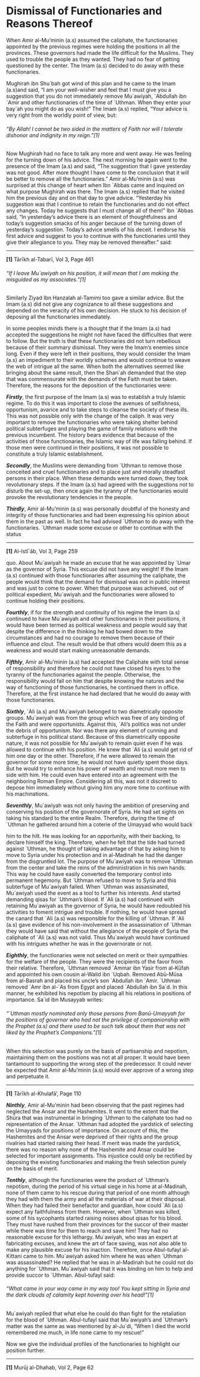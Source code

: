 Dismissal of Functionaries and Reasons Thereof
==============================================

When Amir al-Mu’minin (a.s) assumed the caliphate, the functionaries
appointed by the previous regimes were holding the positions in all the
provinces. These governors had made the life difficult for the Muslims.
They used to trouble the people as they wanted. They had no fear of
getting questioned by the center. The Imam (a.s) decided to do away with
these functionaries.

Mughirah ibn Shu\`bah got wind of this plan and he came to the Imam
(a.s)and said, “I am your well-wisher and feel that I must give you a
suggestion that you do not immediately remove Mu\`awiyah, \`Abdullah ibn
\`Amir and other functionaries of the time of \`Uthman. When they enter
your bay\`ah you might do as you wish!” The Imam (a.s) replied, “Your
advice is very right from the worldly point of view, but:

###### “By Allah! I cannot be two sided in the matters of Faith nor will I tolerate dishonor and indignity in my reign.”[1]

Now Mughirah had no face to talk any more and went away. He was feeling
for the turning down of his advice. The next morning he again went to
the presence of the Imam (a.s) and said, “The suggestion that I gave
yesterday was not good. After more thought I have come to the conclusion
that it will be better to remove all the functionaries.” Amir
al-Mu’minin (a.s) was surprised at this change of heart when Ibn \`Abbas
came and inquired on what purpose Mughirah was there. The Imam (a.s)
replied that he visited him the previous day and on that day to give
advice. “Yesterday his suggestion was that I continue to retain the
functionaries and do not effect any changes. Today he suggests that I
must change all of them!” Ibn \`Abbas said, “In yesterday’s advice there
is an element of thoughtfulness and today’s suggestion smacks of his
anger because of the turning down of yesterday’s suggestion. Today’s
advice smells of his deceit. I endorse his first advice and suggest to
you to continue with the functionaries until they give their allegiance
to you. They may be removed thereafter.” said:

------------------------------------------------------------------------

**[1]** Tārīkh al-Tabarī, Vol 3, Page 461

###### “If I leave Mu\`awiyah on his position, it will mean that I am making the misguided as my associates.”[1]

Similarly Ziyad Ibn Hanzalah al-Tamimi too gave a similar advice. But
the Imam (a.s) did not give any cognizance to all these suggestions and
depended on the veracity of his own decision. He stuck to his decision
of deposing all the functionaries immediately.

In some peoples minds there is a thought that if the Imam (a.s) had
accepted the suggestions he might not have faced the difficulties that
were to follow. But the truth is that these functionaries did not turn
rebellious because of their summary dismissal. They were the Imam’s
enemies since long. Even if they were left in their positions, they
would consider the Imam (a.s) an impediment to their worldly schemes and
would continue to weave the web of intrigue all the same. When both the
alternatives seemed like bringing about the same result, then the
Shari\`ah demanded that the step that was commensurate with the demands
of the Faith must be taken. Therefore, the reasons for the deposition of
the functionaries were:

***Firstly***, the first purpose of the Imam (a.s) was to establish a
truly Islamic regime. To do this it was important to close the avenues
of selfishness, opportunism, avarice and to take steps to cleanse the
society of these ills. This was not possible only with the change of the
caliph. It was very important to remove the functionaries who were
taking shelter behind political subterfuges and playing the game of
family relations with the previous incumbent. The history bears evidence
that because of the activities of those functionaries, the Islamic way
of life was falling behind. If those men were continued in their
positions, it was not possible to constitute a truly Islamic
establishment.

***Secondly***, the Muslims were demanding from \`Uthman to remove those
conceited and cruel functionaries and to place just and morally
steadfast persons in their place. When these demands were turned down,
they took revolutionary steps. If the Imam (a.s) had agreed with the
suggestions not to disturb the set-up, then once again the tyranny of
the functionaries would provoke the revolutionary tendencies in the
people.

***Thirdly***, Amir al-Mu’minin (a.s) was personally doubtful of the
honesty and integrity of those functionaries and had been expressing his
opinion about them in the past as well. In fact he had advised \`Uthman
to do away with the functionaries. \`Uthman made some excuse or other to
continue with the status

------------------------------------------------------------------------

**[1]** Al-Istī\`āb, Vol 3, Page 259

quo. About Mu\`awiyah he made an excuse that he was appointed by \`Umar
as the governor of Syria. This excuse did not have any weight! If the
Imam (a.s) continued with those functionaries after assuming the
caliphate, the people would think that the demand for dismissal was not
in public interest and was just to come to power. When that purpose was
achieved, out of political expedient, Mu\`awiyah and the functionaries
were allowed to continue holding their positions.

***Fourthly***, if for the strength and continuity of his regime the
Imam (a.s) continued to have Mu\`awiyah and other functionaries in their
positions, it would have been termed as political weakness and people
would say that despite the difference in the thinking he had bowed down
to the circumstances and had no courage to remove them because of their
influence and clout. The result would be that others would deem this as
a weakness and would start making unreasonable demands.

***Fifthly***, Amir al-Mu’minin (a.s) had accepted the Caliphate with
total sense of responsibility and therefore he could not have closed his
eyes to the tyranny of the functionaries against the people. Otherwise,
the responsibility would fall on him that despite knowing the natures
and the way of functioning of those functionaries, he continued them in
office. Therefore, at the first instance he had declared that he would
do away with those functionaries.

***Sixthly***, \`Ali (a.s) and Mu\`awiyah belonged to two diametrically
opposite groups. Mu\`awiyah was from the group which was free of any
binding of the Faith and were opportunists. Against this, \`Ali’s
politics was not under the debris of opportunism. Nor was there any
element of cunning and subterfuge in his political stand. Because of
this diametrically opposite nature, it was not possible for Mu\`awiyah
to remain quiet even if he was allowed to continue with his position. He
knew that \`Ali (a.s) would get rid of him one day or the other.
Therefore, if he were allowed to remain the governor for some more time,
he would not have quietly spent those days. But he would try to enhance
his power of wealth and recruit more men to side with him. He could even
have entered into an agreement with the neighboring Roman Empire.
Considering all this, was not it discreet to depose him immediately
without giving him any more time to continue with his machinations.

***Seventhly***, Mu\`awiyah was not only having the ambition of
preserving and conserving his position of the governorate of Syria. He
had set sights on taking his standard to the entire Realm. Therefore,
during the time of \`Uthman he gathered around him a coterie of the
Umayyad who would back

him to the hilt. He was looking for an opportunity, with their backing,
to declare himself the king. Therefore, when he felt that the tide had
turned against \`Uthman, he thought of taking advantage of that by
asking him to move to Syria under his protection and in al-Madinah he
had the danger from the disgruntled lot. The purpose of Mu\`awiyah was
to remove \`Uthman from the center and take the reins of the
administration in his own hands. This way he could have easily converted
the temporary control into permanent hegemony. But \`Uthman refused to
move to Syria and this subterfuge of Mu\`awiyah failed. When \`Uthman
was assassinated, Mu\`awiyah used the event as a tool to further his
interests. And started demanding qisas for \`Uthman’s blood. If \`Ali
(a.s) had continued with retaining Mu\`awiyah as the governor of Syria,
he would have redoubled his activities to foment intrigue and trouble.
If nothing, he would have spread the canard that \`Ali (a.s) was
responsible for the killing of \`Uthman. If \`Ali (a.s) gave evidence of
his non-involvement in the assassination of \`Uthman they would have
said that without the allegiance of the people of Syria the caliphate of
\`Ali (a.s) was not valid. Thus Mu\`awiyah would have continued with his
intrigues whether he was in the governorate or not.

***Eighthly***, the functionaries were not selected on merit or their
sympathies for the welfare of the people. They were the recipients of
the favor from their relative. Therefore, \`Uthman removed \`Ammar ibn
Yasir from al-Kūfah and appointed his own cousin al-Walid ibn \`Uqbah.
Removed Abū-Mūsa from al-Basrah and placed his uncle’s son \`Abdullah
ibn \`Amir. \`Uthman removed \`Amr ibn al-\`As from Egypt and placed
\`Abdullah ibn Sa\`d. In this manner, he exhibited his nepotism by
placing all his relations in positions of importance. Sa\`id ibn
Musayyab writes:

###### “\`Uthman mostly nominated only those persons from Banū-Umayyah for the positions of governor who had not the privilege of companionship with the Prophet (a.s) and there used to be such talk about them that was not liked by the Prophet’s Companions.”[1]

When this selection was purely on the basis of partisanship and
nepotism, maintaining them on the positions was not at all proper. It
would have been tantamount to supporting the wrong step of the
predecessor. It could never be expected that Amir al-Mu’minin (a.s)
would ever approve of a wrong step and perpetuate it.

------------------------------------------------------------------------

**[1]** Tārīkh al-Khulafā’, Page 110

***Ninthly***, Amir al-Mu’minin had been observing that the past regimes
had neglected the Ansar and the Hashemites. It went to the extent that
the Shūra that was instrumental in bringing \`Uthman to the caliphate
too had no representation of the Ansar. \`Uthman had adopted the
yardstick of selecting the Umayyads for positions of importance. On
account of this, the Hashemites and the Ansar were deprived of their
rights and the group rivalries had started raising their head. If merit
was made the yardstick, there was no reason why none of the Hashemite
and Ansar could be selected for important assignments. This injustice
could only be rectified by deposing the existing functionaries and
making the fresh selection purely on the basis of merit.

***Tenthly***, although the functionaries were the product of \`Uthman’s
nepotism, during the period of his virtual siege in his home at
al-Madinah, none of them came to his rescue during that period of one
month although they had with them the army and all the materials of war
at their disposal. When they had failed their benefactor and guardian,
how could \`Ali (a.s) expect any faithfulness from them. However, when
\`Uthman was killed, some of his sycophants started raising noises about
qisas for his blood. They must have rushed from their provinces for the
succor of their master while there was time for them to reach and save
him! They had no reasonable excuse for this lethargy. Mu\`awiyah, who
was an expert at fabricating excuses, and knew the art of face saving,
was not also able to make any plausible excuse for his inaction.
Therefore, once Abul-tufayl al-Kittani came to him. Mu\`awiyah asked him
where he was when \`Uthman was assassinated? He replied that he was in
al-Madinah but he could not do anything for \`Uthman. Mu\`awiyah said
that it was binding on him to help and provide succor to \`Uthman.
Abul-tufayl said:

###### “What came in your way came in my way too! You kept sitting in Syria and the dark clouds of calamity kept hovering over his head!”[1]

Mu\`awiyah replied that what else he could do than fight for the
retaliation for the blood of \`Uthman. Abul-tufayl said that
Mu\`awiyah’s and \`Uthman’s matter was the same as was mentioned by
al-Ju\`di, “When I died the world remembered me much, in life none came
to my rescue!”

Now we give the individual profiles of the functionaries to highlight
our position further.

------------------------------------------------------------------------

**[1]** Murūj al-Dhahab, Vol 2, Page 62
